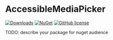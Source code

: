 # AccessibleMediaPicker

[![Downloads](https://img.shields.io/nuget/dt/HCS.Media.AccessibleMediaPicker?color=cc9900)](https://www.nuget.org/packages/HCS.Media.AccessibleMediaPicker/)
[![NuGet](https://img.shields.io/nuget/vpre/HCS.Media.AccessibleMediaPicker?color=0273B3)](https://www.nuget.org/packages/HCS.Media.AccessibleMediaPicker)
[![GitHub license](https://img.shields.io/github/license/NikRimington/HCS.Media.AccessibleMediaPicker?color=8AB803)](https://github.com/NikRimington/HCS.Media.AccessibleMediaPicker/blob/main/LICENSE)

TODO: describe your package for nuget audience